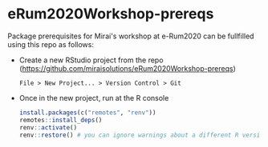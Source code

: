 # eRum2020Workshop-prereqs

Package prerequisites for Mirai's workshop at e-Rum2020 can be fullfilled using this repo as follows:

- Create a new RStudio project from the repo (https://github.com/miraisolutions/eRum2020Workshop-prereqs)
  ```
  File > New Project... > Version Control > Git
  ```
- Once in the new project, run at the R console
  ``` r
  install.packages(c("remotes", "renv"))
  remotes::install_deps()
  renv::activate()
  renv::restore() # you can ignore warnings about a different R version
  ```
